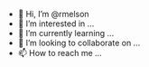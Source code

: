 - 👋 Hi, I’m @rmelson
- 👀 I’m interested in ...
- 🌱 I’m currently learning ...
- 💞️ I’m looking to collaborate on ...
- 📫 How to reach me ...

<!---
rmelson/rmelson is a ✨ special ✨ repository because its `README.md` (this file) appears on your GitHub profile.
You can click the Preview link to take a look at your changes.
--->
